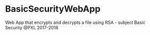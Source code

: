 # BasicSecurityWebApp
Web App that encrypts and decrypts a file using RSA - subject Basic Security @PXL 2017-2018
